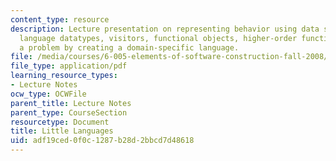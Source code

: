 ```yaml
---
content_type: resource
description: Lecture presentation on representing behavior using data structures,
  language datatypes, visitors, functional objects, higher-order functions, and solving
  a problem by creating a domain-specific language.
file: /media/courses/6-005-elements-of-software-construction-fall-2008/adf19ced0f0c1287b28d2bbcd7d48618_MIT6_005f08_lec15.pdf
file_type: application/pdf
learning_resource_types:
- Lecture Notes
ocw_type: OCWFile
parent_title: Lecture Notes
parent_type: CourseSection
resourcetype: Document
title: Little Languages
uid: adf19ced-0f0c-1287-b28d-2bbcd7d48618
---
```

